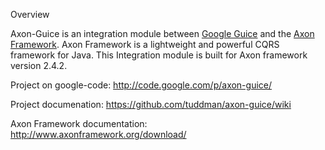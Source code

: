 Overview

Axon-Guice is an integration module between [Google Guice](https://github.com/google/guice) and the [Axon Framework](http://www.axonframework.org/).
Axon Framework is a lightweight and powerful CQRS framework for Java. 
This Integration module is built for Axon framework version 2.4.2.


Project <originally> on google-code:
http://code.google.com/p/axon-guice/

Project documenation:
https://github.com/tuddman/axon-guice/wiki

Axon Framework documentation:
http://www.axonframework.org/download/



